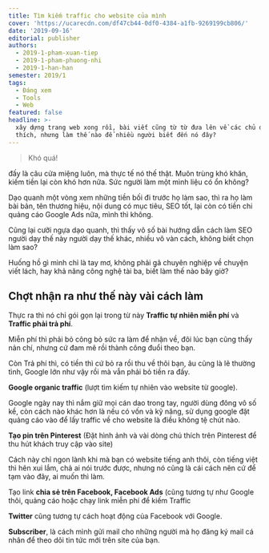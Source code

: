```yaml
---
title: Tìm kiếm traffic cho website của mình
cover: 'https://ucarecdn.com/df47cb44-0df0-4384-a1fb-9269199cb806/'
date: '2019-09-16'
editorial: publisher
authors:
  - 2019-1-pham-xuan-tiep
  - 2019-1-pham-phuong-nhi
  - 2019-1-han-han
semester: 2019/1
tags:
  - Đáng xem
  - Tools
  - Web
featured: false
headline: >-
  xây dựng trang web xong rồi, bài viết cũng từ từ đưa lên về các chủ đề yêu
  thích, nhưng làm thế nào để nhiều người biết đến nó đây?
---
```

> Khó quá!

đấy là câu cửa miệng luôn, mà thực tế nó thế thật. Muôn trùng khó khăn, kiếm tiền lại còn khó hơn nữa. Sức người làm một mình liệu có ổn không?

Dạo quanh một vòng xem những tiền bối đi trước họ làm sao, thì ra họ làm bài bản, tên thương hiệu, nội dung có mục tiêu, SEO tốt, lại còn có tiền chi quảng cáo Google Ads nữa, mình thì không.

Cũng lại cưỡi ngựa dạo quanh, thì thấy vô số bài hướng dẫn cách làm SEO người dạy thế này người dạy thế khác, nhiều vô vàn cách, không biết chọn làm sao?

Huống hồ gì mình chỉ là tay mơ, không phải gã chuyên nghiệp về chuyện viết lách, hay khả năng công nghệ tài ba, biết làm thế nào bây giờ?

## Chợt nhận ra như thế này vài cách làm

Thực ra thì nó chỉ gói gọn lại trong từ này **Traffic tự nhiên miễn phí** và **Traffic phải trả phí**.

Miễn phí thì phải bỏ công bỏ sức ra làm để nhận về, đôi lúc bạn cũng thấy nản chí, nhưng cứ đam mê rồi thành công đuổi theo bạn.

Còn Trả phí thì, có tiền thì cứ bỏ ra rồi thu về thôi bạn, âu cũng là lẽ thường tình, Google lớn như vậy rồi mà vẫn phải bỏ tiền ra đấy.

**Google organic traffic** (lượt tìm kiếm tự nhiên vào website từ google).

Google ngày nay thì nắm giữ mọi cán dao trong tay, người dùng đông vô số kể, còn cách nào khác hơn là nếu có vốn và kỹ năng, sử dụng google đặt quảng cáo vào để lấy traffic về cho website là điều không tệ chút nào.

**Tạo pin trên Pinterest** (Đặt hình ảnh và vài dòng chú thích trên Pinterest để thu hút khách truy cập vào site)

Cách này chỉ ngon lành khi mà bạn có website tiếng anh thôi, còn tiếng việt thì hên xui lắm, chả ai nói trước được, nhưng nó cũng là cái cách nên cứ để tạm vào đây, ai muốn thì làm.

Tạo link **chia sẻ trên Facebook, Facebook Ads** (cũng tương tự như Google thôi, quảng cáo hoặc chạy link miễn phí để kiếm Traffic

**Twitter** cũng tương tự cách hoạt động của Facebook với Google.

**Subscriber**, là cách mình gửi mail cho những người mà họ đăng ký mail cá nhân để theo dõi tin tức mới trên site của bạn.
